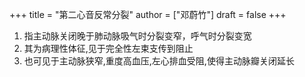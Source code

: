 +++
title = "第二心音反常分裂"
author = ["邓蔚竹"]
draft = false
+++

1.  指主动脉关闭晚于肺动脉吸气时分裂变窄，呼气时分裂变宽
2.  其为病理性体征,见于完全性左束支传到阻止
3.  也可见于主动脉狭窄,重度高血压,左心排血受阻,使得主动脉瓣关闭延长